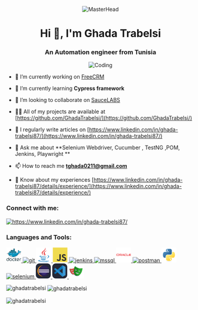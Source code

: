 
<p align="center">
  <img src="https://www2.stardust-testing.com/hs-fs/hubfs/banner-automation.png?width=2550&height=995&name=banner-automation.png" alt="MasterHead">
</p>
<h1 align="center">Hi 👋, I'm Ghada Trabelsi</h1>
<h3 align="center">An Automation engineer from Tunisia</h3>
<p align="center">
  <img alt="Coding" width="400" src="https://media2.giphy.com/media/cZxpHI9dH4eqFtwRKv/giphy.gif?cid=ecf05e47xhnt4ypsrwx496t4jt23bfjjnd26glfxe7xk56x1&ep=v1_gifs_related&rid=giphy.gif&ct=g">
</p>
  
- 🔭 I’m currently working on [FreeCRM](https://freecrm.in/)

- 🌱 I’m currently learning **Cypress framework**

- 👯 I’m looking to collaborate on [SauceLABS](https://saucelabs.com)

- 👨‍💻 All of my projects are available at [https://github.com/GhadaTrabelsi/](https://github.com/GhadaTrabelsi/)

- 📝 I regularly write articles on [https://www.linkedin.com/in/ghada-trabelsi87/](https://www.linkedin.com/in/ghada-trabelsi87/)

- 💬 Ask me about **Selenium Webdriver, Cucumber , TestNG ,POM, Jenkins, Playwright **

- 📫 How to reach me **tghada0211@gmail.com**

- 📄 Know about my experiences [https://www.linkedin.com/in/ghada-trabelsi87/details/experience/](https://www.linkedin.com/in/ghada-trabelsi87/details/experience/)

<h3 align="left">Connect with me:</h3>
<p align="left">
<a href="https://linkedin.com/in/https://www.linkedin.com/in/ghada-trabelsi87/" target="blank"><img align="center" src="https://raw.githubusercontent.com/rahuldkjain/github-profile-readme-generator/master/src/images/icons/Social/linked-in-alt.svg" alt="https://www.linkedin.com/in/ghada-trabelsi87/" height="30" width="40" /></a>
</p>

<h3 align="left">Languages and Tools:</h3>
<p align="left"> <a href="https://www.docker.com/" target="_blank" rel="noreferrer"> <img src="https://raw.githubusercontent.com/devicons/devicon/master/icons/docker/docker-original-wordmark.svg" alt="docker" width="40" height="40"/> </a> <a href="https://git-scm.com/" target="_blank" rel="noreferrer"> <img src="https://www.vectorlogo.zone/logos/git-scm/git-scm-icon.svg" alt="git" width="40" height="40"/> </a> <a href="https://www.java.com" target="_blank" rel="noreferrer"> <img src="https://raw.githubusercontent.com/devicons/devicon/master/icons/java/java-original.svg" alt="java" width="40" height="40"/> </a> <a href="https://developer.mozilla.org/en-US/docs/Web/JavaScript" target="_blank" rel="noreferrer"> <img src="https://raw.githubusercontent.com/devicons/devicon/master/icons/javascript/javascript-original.svg" alt="javascript" width="40" height="40"/> </a><a href="https://www.jenkins.io" target="_blank" rel="noreferrer"> <img src="https://www.vectorlogo.zone/logos/jenkins/jenkins-icon.svg" alt="jenkins" width="40" height="40"/> </a> <a href="https://www.microsoft.com/en-us/sql-server" target="_blank" rel="noreferrer"> <img src="https://www.svgrepo.com/show/303229/microsoft-sql-server-logo.svg" alt="mssql" width="40" height="40"/> </a> <a href="https://www.oracle.com/" target="_blank" rel="noreferrer"> <img src="https://raw.githubusercontent.com/devicons/devicon/master/icons/oracle/oracle-original.svg" alt="oracle" width="40" height="40"/> </a> <a href="https://postman.com" target="_blank" rel="noreferrer"> <img src="https://www.vectorlogo.zone/logos/getpostman/getpostman-icon.svg" alt="postman" width="40" height="40"/> </a> <a href="https://www.python.org" target="_blank" rel="noreferrer"> <img src="https://raw.githubusercontent.com/devicons/devicon/master/icons/python/python-original.svg" alt="python" width="40" height="40"/> </a> <a href="https://www.selenium.dev" target="_blank" rel="noreferrer"> <img src="https://raw.githubusercontent.com/detain/svg-logos/780f25886640cef088af994181646db2f6b1a3f8/svg/selenium-logo.svg" alt="selenium" width="40" height="40"/> </a> <a href="https://www.eclipse.org/" target="_blank" rel="noreferrer"> <img src="https://github.com/tandpfun/skill-icons/blob/main/icons/Eclipse-Dark.svg" alt="Eclipse-Dark" width="40" height="40"/> </a> <a href="https://code.visualstudio.com/" target="_blank" rel="noreferrer"> <img src="https://github.com/tandpfun/skill-icons/blob/main/icons/VSCode-Dark.svg" alt="VSCode-Dark" width="40" height="40"/> </a><a href="https://playwright.dev/" target="_blank" rel="noreferrer"> <img src="https://raw.githubusercontent.com/github/explore/60cd2530141f67f07a947fa2d310c482e287e387/topics/playwright/playwright.png" alt="playwright" width="40" height="40"/> </a>



</p>

<p><img align="left" src="https://github-readme-stats.vercel.app/api/top-langs?username=ghadatrabelsi&show_icons=true&locale=en&layout=compact" alt="ghadatrabelsi" /></p>

<p>&nbsp;<img align="center" src="https://github-readme-stats.vercel.app/api?username=ghadatrabelsi&show_icons=true&locale=en" alt="ghadatrabelsi" /></p>

<p><img align="center" src="https://github-readme-streak-stats.herokuapp.com/?user=ghadatrabelsi&" alt="ghadatrabelsi" /></p>
